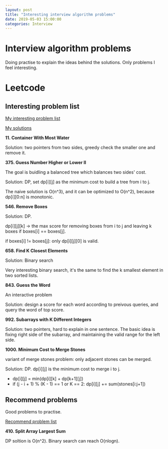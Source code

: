 ```yaml
---
layout: post
title: "Interesting interview algorithm problems"
date: 2019-05-03 15:00:00
categories: Interview
---
```


# Interview algorithm problems

Doing practise to explain the ideas behind the solutions. Only problems I feel interesting.


# Leetcode

## Interesting problem list

[My interesting problem list](https://leetcode.com/list/xecf1gge)

[My solutions](https://github.com/FiveEyes/ProblemSet/tree/master/LeetCode)


**11. Container With Most Water**

Solution: two pointers from two sides, greedy check the smaller one and remove it.


**375. Guess Number Higher or Lower II**

The goal is buidling a balanced tree which balances two sides' cost.

Solution: DP, set dp[i][j] as the minimum cost to build a tree from i to j.

The naive solution is O(n^3), and it can be optimized to O(n^2), because dp[i][0:n] is monotonic.


**546. Remove Boxes**

Solution: DP.

dp[i][j][k] -> the max score for removing boxes from i to j and leaving k boxes if boxes[i] == boxes[j].

if boxes[i] != boxes[j]: only dp[i][j][0] is valid.


**658. Find K Closest Elements**

Solution: Binary search

Very interesting binary search, it's the same to find the k smallest element in two sorted lists.


**843. Guess the Word**

An interactive problem

Solution: design a score for each word according to preivous queries, and query the word of top score.


**992. Subarrays with K Different Integers**

Solution: two pointers, hard to explain in one sentence. The basic idea is fixing right side of the subarray, and maintaining the valid range for the left side.


**1000. Minimum Cost to Merge Stones**

variant of merge stones problem: only adjacent stones can be merged.

Solution: DP. 
dp[i][j] is the minimum cost to merge i to j.
  * dp[i][j] =  min(dp[i][k] + dp[k+1][j])
  * if (j - i + 1) % (K - 1) == 1 or K == 2: dp[i][j] += sum(stones[i:j+1])
  
## Recommend problems

Good problems to practise.

[Recommend problem list](https://leetcode.com/list/xoqd52n1)


**410. Split Array Largest Sum**

DP soltion is O(n^2). Binary search can reach O(nlogn).

